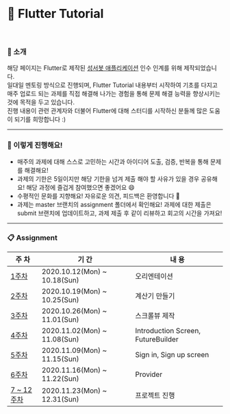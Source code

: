 
<br>

# :blue_book: Flutter Tutorial

<br>

### :house_with_garden: 소개
해당 페이지는 Flutter로 제작된 [성서봇 애플리케이션](https://play.google.com/store/apps/details?id=com.blogspot.ramming125.kbubot&hl=ko) 인수 인계를 위해 제작되었습니다.<br>
일대일 멘토링 방식으로 진행되며, Flutter Tutorial 내용부터 시작하여 기초를 다지고 매주 업로드 되는 과제를 직접 해결해 나가는 경험을 통해 문제 해결 능력을 향상시키는 것에 목적을 두고 있습니다.<br>
진행 내용이 관련 관계자와 더불어 Flutter에 대해 스터디를 시작하신 분들께 많은 도움이 되기를 희망합니다 :) 

<hr>


### :pushpin: 이렇게 진행해요!
- 매주의 과제에 대해 스스로 고민하는 시간과 아이디어 도출, 검증, 반복을 통해 문제를 해결해요!
- 과제의 기한은 5일이지만 해당 기한을 넘겨 제출 해야 할 사유가 있을 경우 공유해요! 해당 과정에 즐겁게 참여했으면 좋겠어요 :smile:
- 수평적인 문화를 지향해요! 자유로운 의견, 피드백은 환영합니다 :musical_note:
- 과제는 master 브랜치의 assignment 폴더에서 확인해요! 과제에 대한 제출은 submit 브랜치에 업데이트하고, 과제 제출 후 같이 리뷰하고 회고의 시간을 가져요!

<hr>


### :clipboard: Assignment 
|주 차|기 간|내 용|
|------|---|---|
|[1주차](https://github.com/mincheol-shin/flutter_tutorial/blob/master/assignment/1%EC%A3%BC%EC%B0%A8%20%EA%B3%BC%EC%A0%95.md)|2020.10.12(Mon) ~ 10.18(Sun)|오리엔테이션|
|[2주차](https://github.com/mincheol-shin/flutter_tutorial/blob/master/assignment/2%EC%A3%BC%EC%B0%A8%20%EA%B3%BC%EC%A0%95.md)|2020.10.19(Mon) ~ 10.25(Sun)|계산기 만들기|
|[3주차](https://github.com/mincheol-shin/flutter_tutorial/blob/master/assignment/3%EC%A3%BC%EC%B0%A8%20%EA%B3%BC%EC%A0%95.md)|2020.10.26(Mon) ~ 11.01(Sun)|스크롤뷰 제작|
|[4주차](https://github.com/mincheol-shin/flutter_tutorial/blob/master/assignment/4%EC%A3%BC%EC%B0%A8%20%EA%B3%BC%EC%A0%95.md)|2020.11.02(Mon) ~ 11.08(Sun)|Introduction Screen, FutureBuilder|
|[5주차](https://github.com/mincheol-shin/flutter_tutorial/blob/master/assignment/5%EC%A3%BC%EC%B0%A8%20%EA%B3%BC%EC%A0%95.md)|2020.11.09(Mon) ~ 11.15(Sun)| Sign in, Sign up screen|
|[6주차](https://github.com/mincheol-shin/flutter_tutorial/blob/master/assignment/6%EC%A3%BC%EC%B0%A8%20%EA%B3%BC%EC%A0%95.md)|2020.11.16(Mon) ~ 11.22(Sun)|Provider|
|[7 ~ 12주차](https://github.com/mincheol-shin/flutter_tutorial/blob/master/assignment/7%EC%A3%BC%EC%B0%A8%20~%2012%EC%A3%BC%EC%B0%A8.md)|2020.11.23(Mon) ~ 12.31(Sun)|프로젝트 진행|
